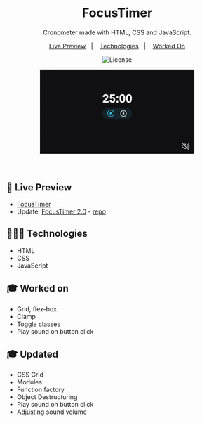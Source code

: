 <h1 align="center"> FocusTimer </h1>

<p align="center">
Cronometer made with HTML, CSS and JavaScript. <br/>
</p>

<p align="center">
  <a href="#-live-preview">Live Preview</a>&nbsp;&nbsp;&nbsp;|&nbsp;&nbsp;&nbsp;
  <a href="#-technologies">Technologies</a>&nbsp;&nbsp;&nbsp;|&nbsp;&nbsp;&nbsp;
  <a href="#-worked-on">Worked On</a>
</p>

<p align="center">
  <img alt="License" src="https://img.shields.io/static/v1?label=license&message=MIT&color=49AA26&labelColor=000000">
</p>


<p align="center">
  <img alt="Landing page showing a cronometer and a sound on/off button on the bottom right side." src="./.github/focustimer.gif" width="70%" />
</p>

<br/>

## 📝 Live Preview 

- [FocusTimer](hhttps://diegommagno.com/github/rocketseat/explorer/stage-05/focustimer/)
- Update: [FocusTimer 2.0](https://diegommagno.com/github/rocketseat/explorer/stage-05/focustimer-2/) - [repo](https://github.com/diegommagno/rocketseat/tree/main/explorer/stage-05/focustimer-2.0)

## 🧑🏻‍💻 Technologies

- HTML
- CSS
- JavaScript

## 🎓 Worked on

- Grid, flex-box
- Clamp
- Toggle classes
- Play sound on button click

## 🎓 Updated
- CSS Grid
- Modules
- Function factory
- Object Destructuring
- Play sound on button click
- Adjusting sound volume